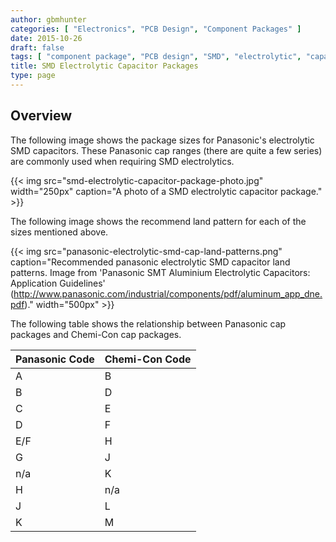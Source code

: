 ```yaml
---
author: gbmhunter
categories: [ "Electronics", "PCB Design", "Component Packages" ]
date: 2015-10-26
draft: false
tags: [ "component package", "PCB design", "SMD", "electrolytic", "capacitor", "Panasonic", "Chemi-Con" ]
title: SMD Electrolytic Capacitor Packages
type: page
---
```


## Overview

The following image shows the package sizes for Panasonic's electrolytic SMD capacitors. These Panasonic cap ranges (there are quite a few series) are commonly used when requiring SMD electrolytics.

{{< img src="smd-electrolytic-capacitor-package-photo.jpg" width="250px" caption="A photo of a SMD electrolytic capacitor package."  >}}

The following image shows the recommend land pattern for each of the sizes mentioned above.

{{< img src="panasonic-electrolytic-smd-cap-land-patterns.png" caption="Recommended panasonic electrolytic SMD capacitor land patterns. Image from 'Panasonic SMT Aluminium Electrolytic Capacitors: Application Guidelines' (http://www.panasonic.com/industrial/components/pdf/aluminum_app_dne.pdf)."  width="500px" >}}

The following table shows the relationship between Panasonic cap packages and Chemi-Con cap packages.

<table>
  <thead>
    <tr>
      <th>Panasonic Code</th>
      <th>Chemi-Con Code</th>
    </tr>
  </thead>
<tbody>
<tr>
<td >A
</td>
<td >B
</td></tr><tr >
<td >B
</td>
<td >D
</td></tr><tr >
<td >C
</td>
<td >E
</td></tr><tr >
<td >D
</td>
<td >F
</td></tr><tr >
<td >E/F
</td>
<td >H
</td></tr><tr >
<td >G
</td>
<td >J
</td></tr><tr >
<td >n/a
</td>
<td >K
</td></tr><tr >
<td >H
</td>
<td >n/a
</td></tr><tr >
<td >J
</td>
<td >L
</td></tr><tr >
<td >K
</td>
<td >M
</td>
</tr>
</tbody>
</table>
